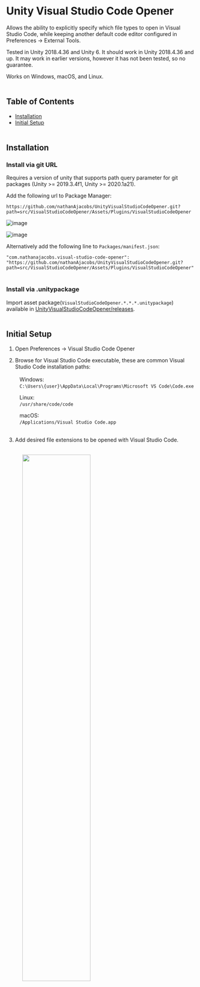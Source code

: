 # Unity Visual Studio Code Opener

Allows the ability to explicitly specify which file types to open in Visual Studio Code, while keeping another default code editor configured in Preferences -> External Tools.

Tested in Unity 2018.4.36 and Unity 6. It should work in Unity 2018.4.36 and up. It may work in earlier versions, however it has not been tested, so no guarantee.

Works on Windows, macOS, and Linux.
<br><br>

## Table of Contents
- [Installation](#installation)
- [Initial Setup](#initial-setup)
<br><br>

Installation
---
### Install via git URL

Requires a version of unity that supports path query parameter for git packages (Unity >= 2019.3.4f1, Unity >= 2020.1a21).

Add the following url to Package Manager:

`https://github.com/nathanAjacobs/UnityVisualStudioCodeOpener.git?path=src/VisualStudioCodeOpener/Assets/Plugins/VisualStudioCodeOpener`

![image](https://github.com/user-attachments/assets/1793d097-e196-44a2-b27e-476ff8fb72ad)

![image](https://github.com/user-attachments/assets/690fd6d8-30d3-419a-a08a-d0fe42f6b6a3)

Alternatively add the following line to `Packages/manifest.json`:

`"com.nathanajacobs.visual-studio-code-opener": "https://github.com/nathanAjacobs/UnityVisualStudioCodeOpener.git?path=src/VisualStudioCodeOpener/Assets/Plugins/VisualStudioCodeOpener"`
<br><br>
### Install via .unitypackage

Import asset package(`VisualStudioCodeOpener.*.*.*.unitypackage`) available in [UnityVisualStudioCodeOpener/releases](https://github.com/nathanAjacobs/UnityVisualStudioCodeOpener/releases).
<br><br>

Initial Setup
---

1. Open Preferences -> Visual Studio Code Opener

2. Browse for Visual Studio Code executable, these are common Visual Studio Code installation paths:<br><br>
   &nbsp;&nbsp;&nbsp;Windows:<br>
   &nbsp;&nbsp;&nbsp;`C:\Users\{user}\AppData\Local\Programs\Microsoft VS Code\Code.exe`

   &nbsp;&nbsp;&nbsp;Linux:<br>
   &nbsp;&nbsp;&nbsp;`/usr/share/code/code`

   &nbsp;&nbsp;&nbsp;macOS:<br>
   &nbsp;&nbsp;&nbsp;`/Applications/Visual Studio Code.app`<br><br>

3. Add desired file extensions to be opened with Visual Studio Code.<br><br>

&nbsp;&nbsp;&nbsp;&nbsp;&nbsp;&nbsp;&nbsp;&nbsp;&nbsp;&nbsp;&nbsp;<img src="https://github.com/user-attachments/assets/3a1288f6-4f09-4c13-834c-601db8e134b7" width="60%"/>
